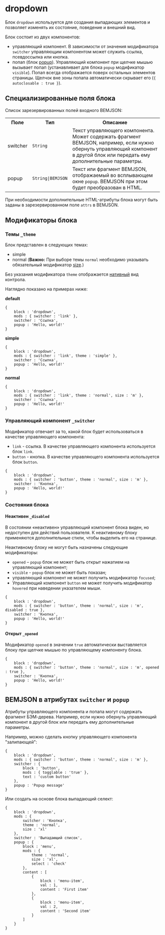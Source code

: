 # dropdown

Блок `dropdown` используется для создания выпадающих элементов и позволяет изменять их состояние, поведение и внешний вид.

Блок состоит из двух компонентов:

* управляющий компонент. В зависимости от значения модификатора `switcher` управляющим компонентом может служить ссылка, псевдоссылка или кнопка.
* попап (блок [popup](../popup/popup.ru.md)). Управляющий компонент при щелчке мышью вызывает попап (устанавливает для блока `popup` модификатор `visible`). Попап всегда отображается поверх остальных элементов страницы. Щелчок вне зоны попапа автоматически скрывает его (`{ autoclosable : true }`).

## Специализированные поля блока

Список зарезервированных полей входного BEMJSON:

<table>
    <tr>
        <th>Поле</th>
        <th>Тип</th>
        <th>Описание</th>
    </tr>
    <tr>
        <td>switcher</td>
        <td><code>String</code></td>
        <td>Текст управляющего компонента. Может содержать фрагмент BEMJSON, например, если нужно обернуть управляющий компонент в другой блок или передать ему дополнительные параметры. </td>
    </tr>
    <tr>
        <td>popup</td>
        <td><code>String|BEMJSON</code></td>
        <td>Текст или фрагмент BEMJSON, отображаемый во всплывающем окне <code>popup</code>. BEMJSON при этом будет преобразован в HTML.</td>
    </tr>
</table>

При необходимости дополнительные HTML-атрибуты блока могут быть заданы в зарезервированном поле `attrs` в BEMJSON.

## Модификаторы блока

### Темы `_theme`

Блок представлен в следующих темах:

 * simple
 * normal (**Важно:** При выборе темы `normal` необходимо указывать обязательный модификатор [size](#size).)

Без указания модификатора `theme` отображается [нативный](#default) вид контрола.

Наглядно показано на примерах ниже:

<a name="default"></a>
**default**

```bemjson
{
    block : 'dropdown',
    mods : { switcher : 'link' },
    switcher : 'Ссылка',
    popup : 'Hello, world!'
}
```

**simple**

```bemjson
{
    block : 'dropdown',
    mods : { switcher : 'link', theme : 'simple' },
    switcher : 'Ссылка',
    popup : 'Hello, world!'
}
```

**normal**

```bemjson
{
    block : 'dropdown',
    mods : { switcher : 'link', theme : 'normal', size : 'm' },
    switcher : 'Ссылка',
    popup : 'Hello, world!'
}
```

### Управляющий компонент `_switcher`

Модификатор отвечает за то, какой блок будет использоваться в качестве управляющего компонента:

* `link` - ссылка. В качестве управляющего компонента используется блок `link`.
* `button` - кнопка. В качестве управляющего компонента используется блок `button`.

```bemjson
{
    block : 'dropdown',
    mods : { switcher : 'button', theme : 'normal', size : 'm' },
    switcher : 'Кнопка',
    popup : 'Hello, world!'
}
```

### Состояния блока

#### Неактивен `_disabled`

В состоянии «неактивен» управляющий компонент блока виден, но недоступен для действий пользователя. К неактивному блоку применяются дополнительные стили, чтобы выделить его на странице.

Неактивному блоку не могут быть назначены следующие модификаторы:

* `opened` – `popup` блок не может быть открыт нажатием на управляющий компонент;
* `visible` - `popup` блок не может быть показан;
* управляющий компонент не может получить модификатор `focused`;
* Управляющий компонент `button` не может получить модификатор `hovered` при наведении указателем мыши.

```bemjson
{
    block : 'dropdown',
    mods : { switcher : 'button', theme : 'normal', size : 'm', disabled : true },
    switcher : 'Кнопка',
    popup : 'Hello, world!'
}
```

#### Открыт `_opened`

Модификатор `opened` в значении `true` автоматически выставляется блоку при щелчке мышью по управляющему компоненту блока.

```bemjson
{
    block : 'dropdown',
    mods : { switcher : 'button', theme : 'normal', size : 'm', opened : true },
    switcher : 'Кнопка',
    popup : 'Hello, world!'
}
```

## BEMJSON в атрибутах `switcher` и `popup`

Атрибуты управляющего компонента и попапа могут содержать фрагмент БЭМ-дерева. Например, если нужно обернуть управляющий компонент в другой блок или передать ему дополнительные параметры.

Например, можно сделать кнопку управляющего компонента "залипающей":

```bemjson
{
    block : 'dropdown',
    mods : { switcher : 'button', theme : 'normal', size : 'm' },
    switcher : {
        block : 'button',
        mods : { togglable : 'true' },
        text : 'custom button'
    },
    popup : 'Popup message'
}
```

Или создать на основе блока выпадающий селект:

```bemjson
{
    block : 'dropdown',
    mods : {
        switcher : 'Кнопка',
        theme : 'normal',
        size : 'xl'
    },
    switcher : 'Выпадающий список',
    popup : {
        block : 'menu',
        mods : {
            theme : 'normal',
            size : 'xl',
            select : 'check'
        },
        content : [
            {
                block : 'menu-item',
                val : 1,
                content : 'First item'
            },
            {
                block : 'menu-item',
                val : 2,
                content : 'Second item'
            }
        ]
    }
}
```
